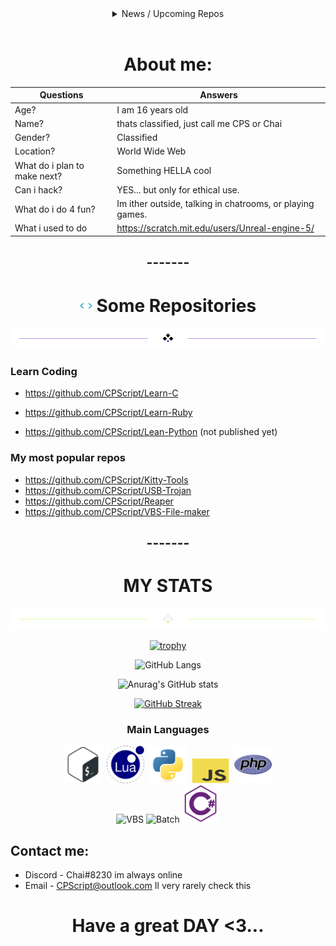 <div align=center>
    
    
<details>
<summary>News / Upcoming Repos</summary>
<br>

Orbit DDoS Tool <> relese date: march 17, 2023

![Screenshot 2023-03-14 3 13 06 PM](https://user-images.githubusercontent.com/83523587/225112626-8d8d97c3-91b6-44fa-8b28-0e02548f8673.png)

Preview: https://www.youtube.com/watch?v=Ygw0iv7ooWM

</details>


<div align=center>
    <img src="https://komarev.com/ghpvc/?username=CPScript&style=flat-square&color=blue" alt=""/>
</div>

    
    
    
    
    
    

# About me:
Questions | Answers
--------- | --------- 
Age? | I am 16 years old
Name? | thats classified, just call me CPS or Chai 
Gender? | Classified
Location? | World Wide Web
What do i plan to make next? | Something HELLA cool
Can i hack? | YES... but only for ethical use.
What do i do 4 fun? | Im ither outside, talking in chatrooms, or playing games.
What i used to do | https://scratch.mit.edu/users/Unreal-engine-5/

## -------
 
    
<h1 align="center"><img src="code.gif" height="20"/> Some Repositories</h1>
    
<div align="center">
  <img src="divider2.png" alt="divider"/>
</div> 
           
           
<div align="left">

### Learn Coding
* https://github.com/CPScript/Learn-C
* https://github.com/CPScript/Learn-Ruby   
    
* https://github.com/CPScript/Lean-Python (not published yet)
                                                                                                                     
### My most popular repos

* https://github.com/CPScript/Kitty-Tools
* https://github.com/CPScript/USB-Trojan
* https://github.com/CPScript/Reaper
* https://github.com/CPScript/VBS-File-maker



<div align="center">

## -------

# MY STATS    
    
<div align="center">
  <img src="divider1.png" alt="divider"/>
</div> 

           
[![trophy](https://github-profile-trophy.vercel.app/?username=CPScript)](https://github.com/CPScript/github-profile-trophy)
 
![GitHub Langs](https://github-readme-stats.vercel.app/api/top-langs/?username=CPScript&layout=compact&theme=blue-green)

![Anurag's GitHub stats](https://github-readme-stats.vercel.app/api?username=CPScript&show_icons=true&theme=synthwave)

[![GitHub Streak](https://github-readme-streak-stats.herokuapp.com?user=CPScript&theme=hacker&date_format=M%20j%5B%2C%20Y%5D)](https://git.io/streak-stats)
           
### Main Languages
<div>
    <img src="https://github.com/devicons/devicon/blob/master/icons/bash/bash-original.svg"  title="Bach" alt="Bach" width="60" height="60"/>&nbsp;
    <img src="https://github.com/devicons/devicon/blob/master/icons/lua/lua-original-wordmark.svg"  title="Lua" alt="Lua" width="60" height="60"/>&nbsp; 
    <img src="https://github.com/devicons/devicon/blob/master/icons/python/python-original.svg"  title="Python" alt="Python" width="60" height="60"/>&nbsp;
    <img src="https://github.com/devicons/devicon/blob/master/icons/javascript/javascript-original.svg" title="JavaScript" alt="JavaScript" width="60" height="40"/>&nbsp;
    <img src="https://raw.githubusercontent.com/devicons/devicon/1119b9f84c0290e0f0b38982099a2bd027a48bf1/icons/php/php-original.svg" title="PHP" alt="PHP" width="60"
<div> 
    
<div>
    <img src="https://www.file-extension.info/images/resource/formats/vbs.png" title="VBScript" alt="VBS" width="60"/>
    <img src="https://cdn-icons-png.flaticon.com/512/29/29529.png" title="BatchFle" alt="Batch" width="60"/>
    <img src="https://raw.githubusercontent.com/devicons/devicon/1119b9f84c0290e0f0b38982099a2bd027a48bf1/icons/csharp/csharp-line.svg" title="CSharp" alt="C#" width="60/>"
    <img src=     
<div>

<div align="left">
          
           
## Contact me:
* Discord - Chai#8230  im always online         
* Email - CPScript@outlook.com  Il very rarely check this
           
           
           
           
  
<div align="center">

# Have a great DAY <3... 
